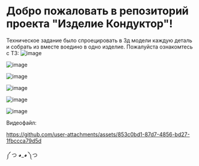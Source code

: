 # Добро пожаловать в репозиторий проекта "Изделие Кондуктор"!
Техническое задание было спроецировать в 3д модели каждую деталь и собрать из вместе воедино в одно изделие. 
Пожалуйста ознакомтесь с ТЗ: 
![image](https://github.com/user-attachments/assets/9200d8cb-c486-4bf7-a76e-57335c9a26d9)


![image](https://github.com/user-attachments/assets/dde90bbe-889e-4f80-9b93-cd22d50a6505)


![image](https://github.com/user-attachments/assets/8be725fd-58b9-4a70-a2e7-990871db0469)


![image](https://github.com/user-attachments/assets/7f45e4ae-ab36-4d25-ba6d-a7f1ced05409)


![image](https://github.com/user-attachments/assets/0ee1f907-5d25-49a8-851b-7ab1df6be3aa)


![image](https://github.com/user-attachments/assets/73a53b0a-f893-44fd-af4b-ffccb1a4c981)

Видеофайл: 

https://github.com/user-attachments/assets/853c0bd1-87d7-4856-bd27-1fbccca79d5d

༼ つ ◕_◕ ༽つ 
